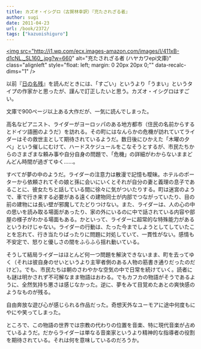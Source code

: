 ```yaml
---
title: カズオ・イシグロ（古賀林幸訳）『充たされざる者』
author: sugi
date: 2011-04-23
url: /book/2372/
tags: ["kazuoishiguro"]
---
```

<a href="http://www.amazon.co.jp/exec/obidos/ASIN/415120041X/chezsugi-22/ref=nosim/" name="amazletlink" target="_blank"><img src="http://i1.wp.com/ecx.images-amazon.com/images/I/411xB-d1cNL._SL160_.jpg?w=660" alt="充たされざる者 (ハヤカワepi文庫)" class="alignleft" style="float: left; margin: 0 20px 20px 0;"" data-recalc-dims="1" /></a>

以前『[日の名残][1]』を読んだときには、「すごい」というより「うまい」というタイプの作家かと思ったが、謹んで訂正したいと思う。カズオ・イシグロはすごい。

文庫で900ページ以上ある大作だが、一気に読んでしまった。

高名なピアニスト、ライダーがヨーロッパのある地方都市（住民の名前からするとドイツ語圏のようだ）を訪れる。その町にはなんらかの危機が訪れていてライダーはその救世主として期待されているようだ。数日後にひかえた「木曜の夕べ」という催しにむけて、ハードスケジュールをこなそうとするが、市民たちからのさまざまな頼み事や自分自身の問題で、「危機」の詳細がわからないままどんどん時間が過ぎてゆく......。

すべてが夢の中のようだ。ライダーの注意力は散漫で記憶も曖昧。ホテルのポーターから依頼されてその娘と孫に会いにいくとそれが自分の妻と義理の息子であることに、彼女たちと話している間に徐々に気がついたりする。町は迷宮のようで、車で行き来する必要がある遠くの建物同士が内部でつながっていたり、目の前の建物には長い壁が邪魔してたどりつけない。また、ライダーは、人の心の中の思いを読み取る場面があったり、家の外にいるのに中で話されている内容や部屋の様子がわかる場面もある。かといって、ライダーに超常的な特殊能力があるというわけじゃない。ライダーの行動は、たった今までしようとしてしていたことを忘れて、行き当たりばったりに問題に対処していて、一貫性がない。感情も不安定で、怒りと優しさの間をふらふら揺れ動いている。

そうして結局ライダーはほとんど何一つ問題を解決できないまま、町を去ってゆく（それは彼自身のせいというより主宰者側のある人物の筋書き通りだったのだけど）。でも、市民たちは朝のさわやかな空気の中で日常を続けていく。読者にも謎は明かされず不可解なまま物語はおわる。でもカフカの物語がそうであるように、全然気持ち悪さは感じなかった。逆に、夢をみて目覚めたあとの爽快感のようなものが残る。

自由奔放な遊び心が感じられる作品だった。奇想天外なユーモアに途中何度もにやにや笑ってしまった。

ところで、この物語の世界では宗教の代わりの位置を音楽、特に現代音楽が占めているようだ。だからライダーは単なる音楽家というより精神的な指導者の役割を期待されている。それは何を意味しているのだろうか。


 [1]: http://asharpminor.com/book/20090818.html

